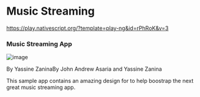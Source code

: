 # Music Streaming


https://play.nativescript.org/?template=play-ng&id=rPhRoK&v=3


### Music Streaming App

![image](https://raw.githubusercontent.com/NativeScript/code-samples/master/screens/music-streaming.gif)

  By Yassine ZaninaBy John Andrew Asaria and Yassine Zanina

  This sample app contains an amazing design for to help boostrap the next great music streaming app.
